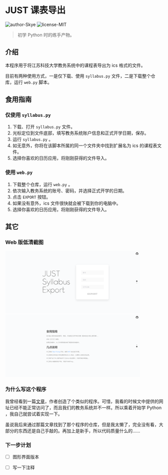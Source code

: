 # JUST 课表导出

![author-Skye](https://img.shields.io/badge/author-Skye-8F77B5.svg)
![license-MIT](https://img.shields.io/github/license/JUST-NC/syllabus)

> 初学 Python 时的练手产物。

## 介绍
本程序用于将江苏科技大学教务系统中的课程表导出为 ics 格式的文件。

目前有两种使用方式，一是仅下载、使用 `syllabus.py` 文件，二是下载整个仓库，运行 `web.py` 脚本。

## 食用指南

### 仅使用 `syllabus.py`

1. 下载、打开 `syllabus.py` 文件。
2. 光标定位到文件底部，填写教务系统账户信息和正式开学日期，保存。
3. 运行 `syllabus.py` 。
4. 如无意外，你将在该脚本所属的同一个文件夹中找到扩展名为 ics  的课程表文件。
5. 选择你喜欢的日历应用，将刚刚获得的文件导入。

### 使用 `web.py`

1. 下载整个仓库，运行 `web.py` 。
2. 依次输入教务系统的账号、密码，并选择正式开学的日期。
3. 点击 `EXPORT` 按钮。
4. 如果没有意外，ics 文件很快就会被下载到你的电脑中。
5. 选择你喜欢的日历应用，将刚刚获得的文件导入。

## 其它

### Web 版低清截图


<img src="/images/web_screenshot_1.png" alt="首页" height="200">
<img src="/images/web_screenshot_2.png" alt="说明" height="200">


### 为什么写这个程序
我曾经看到一篇[文章](https://hfo4.github.io/2017/12/22/e5-b0-86-e8-af-be-e8-a1-a8-e5-af-bc-e5-85-a5-e6-97-a5-e5-8e-86-ef-bc-8c-e8-ae-a9-e6-97-a5-e5-8e-86-e5-86-8d-e6-ac-a1-e4-bc-9f-e5-a4-a7/)，作者创造了个类似的程序。可惜，我看的时候文中提供的网址已经不能正常访问了，而且我们的教务系统并不一样。所以乘着开始学 Python ，我自己就尝试着实现一下。

虽说我后来通过那篇文章找到了那个程序的仓库，但是我太懒了，完全没有看，大部分的东西还是自己手敲的。再加上是新手，所以代码质量什么的……

### 下一步计划

- [ ] 图形界面版本
- [ ] 写一下注释


